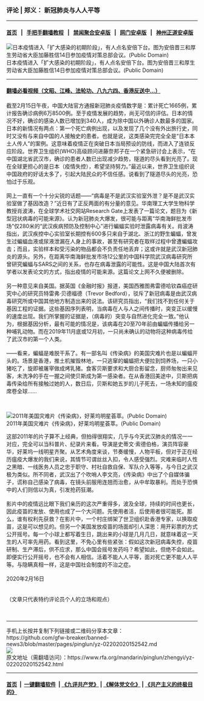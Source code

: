 ### 评论 | 郑义： 新冠肺炎与人人平等
------------------------

#### [首页](https://github.com/gfw-breaker/banned-news3/blob/master/README.md) &nbsp;&nbsp;|&nbsp;&nbsp; [手把手翻墙教程](https://github.com/gfw-breaker/guides/wiki) &nbsp;&nbsp;|&nbsp;&nbsp; [禁闻聚合安卓版](https://github.com/gfw-breaker/bn-android) &nbsp;&nbsp;|&nbsp;&nbsp; [网门安卓版](https://github.com/oGate2/oGate) &nbsp;&nbsp;|&nbsp;&nbsp; [神州正道安卓版](https://github.com/SzzdOgate/update) 



<div id="headerimg">
 <img alt="日本疫情进入「扩大感染的初期阶段」，有人点名安倍下台。图为安倍晋三和厚生劳动省大臣加藤胜信14日参加疫情对策总部会议。(Public Domain)
" src="https://www.rfa.org/mandarin/pinglun/zhengyi/yz-02202020152542.html/1.jpg/@@images/493481bd-a818-4d64-98ce-4f387e7f6c71.jpeg" title="日本疫情进入「扩大感染的初期阶段」，有人点名安倍下台。图为安倍晋三和厚生劳动省大臣加藤胜信14日参加疫情对策总部会议。(Public Domain)
"/>
 <div id="headerimgcontents">
  <div id="headerimgcaption">
   <span>
    日本疫情进入「扩大感染的初期阶段」，有人点名安倍下台。图为安倍晋三和厚生劳动省大臣加藤胜信14日参加疫情对策总部会议。(Public Domain)
   </span>
   <!-- zoomattribute -->
  </div>
  <!-- headerimgcaption -->
 </div>
 <!-- headerimagecontents -->
</div>

<hr/>


#### [翻墙必看视频（文昭、江峰、法轮功、八九六四、香港反送中...）](https://github.com/gfw-breaker/banned-news3/blob/master/pages/link3.md)

<div id="storytext">
 <div>
  <div class="slot_header">
  </div>
 </div>
 <p>
  截至2月15日午夜，中国大陆官方通报新冠肺炎疫情数字是：累计死亡1665例，累计报告确诊病例6万8500例。至于疫情发展的趋势，尚无可信的评估。日本的情况不好，确诊的感染人数已增加到340人，成为除中国以外确诊人数最多的国家。日本的新情况有两点：第一个死亡病例出现，以及发现了几个没有外出旅行史，同时又没有与来自中国的人接触史的患者。也就是说，这类感染完完全全是“日本本土人传人”的案例。这意味着疫情正在突破日本当局预设的防线，而进入了连锁反应阶段。世界卫生组织(WHO)高级顾问进藤奈邦子在一个紧急研讨会上表示，“在中国湖北省武汉市，确诊的患者人数已出现减少趋势，隧道的尽头看到光亮了。现在全球更担心的是日本（疫情失控），希望坚持努力。”最近以来，世界卫生组织说中国政府的好话太多了，引起大陆民众的不信任感。说看到了隧道尽头的光亮，恐怕过于乐观。
  <br/>
  <br/>
  网上一直有一个十分尖锐的话题——“病毒是不是武汉实验室外泄？是不是武汉实验室做了基因改造？”近日有了正反两面的有分量的意见。华南理工大学生物科学教授肖波涛，在全球学术社交网站Research Gate上发表了一篇论文，题目为《新型冠状病毒的可能来源》。认为新冠肺炎大爆发，很可能与距离“华南海鲜批发市场”仅280米的“武汉疾病预防及控制中心”进行蝙蝠实验时泄露病毒有关。肖波涛指出，武汉疾控中心实验室长期控有600多只来自于湖北、浙江的野生蝙蝠，曾发生过蝙蝠血液或尿液泄漏在人身上的事故，甚至有研究者在取样过程中曾遭蝙蝠攻击；而且，实验样本和受污染的物品都会不负责任地丢弃；这或许就是武汉新冠肺炎的源头。另外，在距离华南海鲜批发市场12公里的中国科学院武汉病毒研究所曾研究蝙蝠与SARS之间的关系，也存在病毒泄露的可能性。这是中国大陆首次有学者以发表论文的方式，指出疫情的可能来源。这篇论文上网不久便被删除。
  <br/>
  <br/>
  另一种意见来自美国。据英国《金融时报》报道，美国西雅图弗雷德哈钦森癌症研究中心的研究员特雷弗·贝德福德（Trevor Bedford），驳斥了新冠病毒是由武汉病毒研究所或中国其他地方制造出来的说法。该研究员指出，“我们找不到任何关于基因工程的证据。这些基因序列表明，当病毒在人与人之间传播时，突变正以缓慢的速度出现。我们所掌握的证据是，（病毒的）突变与自然进化完全一致。”他认为，根据基因分析，最有可能的情况是，该病毒在20至70年前由蝙蝠传播给另一种哺乳动物。而在2019年11月底或12月初，一只尚未确认的动物将这种病毒传给了武汉市的第一个人类。
  <br/>
  <br/>
  ——看来，蝙蝠是难脱干系了。有一部名叫《传染病》的美国灾难片也是以蝙蝠开头的。场景是香港，推土机摧毁林地，一只逃窜的蝙蝠把大便拉到饲养场，一只小猪吃了，旋即被屠宰做成烤乳猪。食客贝斯要求和大厨合影留念，厨师匆匆出来见客，未洗净的手在一握之间使贝斯成为第一感染者。在从香港回美途中，贝斯把病毒传染给所有接触过她的人，数日后，贝斯和她五岁的儿子死去，一场未知的瘟疫席卷全球……
 </p>
 <p>
  <br/>
  <div class="image-inline captioned" style="width:720px;">
   <div style="width:720px;">
    <img alt="2011年美国灾难片《传染病》，好莱坞明星荟萃。(Public Domain)" src="https://www.rfa.org/mandarin/pinglun/zhengyi/yz-02202020152542.html/2.jpg" title="2011年美国灾难片《传染病》，好莱坞明星荟萃。(Public Domain)"/>
   </div>
   <div class="image-caption">
    <span style="width:720px;">
     2011年美国灾难片《传染病》，好莱坞明星荟萃。(Public Domain)
    </span>
    <span class="copyright">
    </span>
   </div>
  </div>
 </p>
 <p>
  这部2011年的片子算不上经典，但拍得很翔实，几乎与今天武汉肺炎的情况一一对应，完全可以当科普片、纪录片来看。导演是史蒂文·索德伯格，演员阵容豪华，好莱坞一线明星齐聚。从艺术角度来谈，节奏缓慢，人物平板，但对于正在经历瘟疫大爆发的我们来说，其情节可谓丝丝入扣，令人感受强烈。灾难来临时人性之黑暗、一线医务人员之忠于职守、村社自救自保、军队介入等等，与今日之武汉极为类似。所不同者，武汉出了个吹哨人李文亮，《传染病》中出了个自媒体骗子，谎称自己感染了病毒，在镜头前服用连翘而治愈，从中牟取暴利。而处于恐惧中的人们则信以为真，引发抢药狂潮。
  <br/>
  <br/>
  影片中的疫情远比眼下我们亲历的这次严重得多，波及全球，持续的时间也更长，因此疫苗的发放、使用也成了一个大问题。先使用者活，后使用者很可能死。那么，谁有权利先获救？在影片中，一个村庄绑架了世卫组织赴香港专家，以换取疫苗，这是可以想见的。但另一个美国发放疫苗的场面却引人深思：用开彩票的方式公开摇号。每一个小球上都写着生日，跳出来的小球是几月几日，就意味着这一天生的人可率先用药。看到这里，不免心里有些紧张：假如这次新冠病毒失控，疫苗研制、生产滞后，供不应求，那么中国会摇号发药吗？希望如此，但绝不会如此。即便实行公开摇号，也不会有人相信。活着不能人人平等，面对死亡更不能人人平等。与隐瞒真相一样，这是中国社会制度的不治之症。
  <br/>
  <br/>
  2020年2月16日
  <br/>
  <br/>
  <br/>
  （文章只代表特约评论员个人的立场和观点）
  <br/>
  <br/>
  <br/>
 </p>
</div>

<hr/>
手机上长按并复制下列链接或二维码分享本文章：<br/>
https://github.com/gfw-breaker/banned-news3/blob/master/pages/pinglun/yz-02202020152542.md <br/>
<a href='https://github.com/gfw-breaker/banned-news3/blob/master/pages/pinglun/yz-02202020152542.md'><img src='https://github.com/gfw-breaker/banned-news3/blob/master/pages/pinglun/yz-02202020152542.md.png'/></a> <br/>
原文地址（需翻墙访问）：https://www.rfa.org/mandarin/pinglun/zhengyi/yz-02202020152542.html


------------------------
#### [首页](https://github.com/gfw-breaker/banned-news3/blob/master/README.md) &nbsp;|&nbsp; [一键翻墙软件](https://github.com/gfw-breaker/nogfw/blob/master/README.md) &nbsp;| [《九评共产党》](https://github.com/gfw-breaker/9ping.md/blob/master/README.md#九评之一评共产党是什么) | [《解体党文化》](https://github.com/gfw-breaker/jtdwh.md/blob/master/README.md) | [《共产主义的终极目的》](https://github.com/gfw-breaker/gczydzjmd.md/blob/master/README.md)


<img src='http://gfw-breaker.win/banned-news3/pages/pinglun/yz-02202020152542.md' width='0px' height='0px'/>